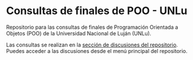 # Consultas de finales de POO - UNLu

Repositorio para las consultas de finales de Programación Orientada a Objetos (POO) de la Universidad Nacional de Luján (UNLu).

Las consultas se realizan en la [sección de discusiones del repositorio](discussions). Puedes acceder a las discusiones desde el menú principal del repositorio.